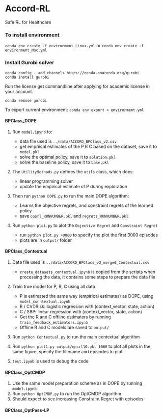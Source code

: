 # Accord-RL
Safe RL for Healthcare

### To install environment
`conda env create -f environment_Linux.yml` or `conda env create -f environment_Mac.yml`


### Install Gurobi solver
`conda config --add channels https://conda.anaconda.org/gurobi`  
`conda install gurobi`   

Run the license get commandline after applying for academic license in your account.  

`conda remove gurobi`

To export current environment: `conda env export > environment.yml`


#### BPClass_DOPE

1. Run `model.ipynb` to: 
   * data file used is `../data/ACCORD_BPClass_v2.csv`
   * get empriical estimates of the P R C based on the dataset, save it to `model.pkl`
   * solve the optimal policy, save it to `solution.pkl`
   * solve the baseline policy, save it to `base.pkl`

2. The `UtilityMethods.py` defines the `utils` class, which does:
   * linear programming solver
   * update the empirical estimate of P during exploration
  
3. Then run `python DOPE.py` to run the main DOPE algorithm:
   * Learns the objective regrets, and constraint regrets of the learned policy
   * save `opsrl_RUNNUMBER.pkl` and `regrets_RUNNUMBER.pkl`

4. Run `python plot.py` to plot the `Objective Regret` and `Constraint Regret`
   * run `python plot.py 40000` to specify the plot the first 3000 episodes
   * plots are in `output/` folder


#### BPClass_Contextual

1. Data file used is `../data/ACCORD_BPClass_v2_merged_Contextual.csv`
   * `create_datasets_contextual.ipynb` is copied from the scripts when processing the data, it contains some steps to prepare the data file
   
2. Train true model for P, R, C using all data
   * P is estimated the same way (empirical estimates) as DOPE, using `model_conntextual.ipynb`
   * R / CVDRisk: logistic regression with (context_vector, state, action)
   * C / SBP: linear regression with (context_vector, state, action)
   * Get the R and C offline estimators by running `train_feedback_estimators.ipynb`
   * Offline R and C models are saved to `output/`

3. Run `python Contextual.py` to run the main contextual algorithm
   
4. Run `python plot1.py output/opsrl10.pkl 1000` to plot all plots in the same figure, specify the filename and episodes to plot
   
5. `test.ipynb` is used to debug the code


#### BPClass_OptCMDP

1. Use the same model preparation scheme as in DOPE by running `model.ipynb`
2. Run `python OptCMDP.py` to run the OptCMDP algorithm
3. Should expect to see increasing Constraint Regret with episodes


#### BPClass_OptPess-LP

